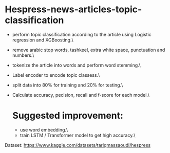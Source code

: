 # Hespress-news-articles-topic-classification
- perform topic classification according to the article using Logistic regression and XGBoosting.\
- remove arabic stop words, tashkeel, extra white space, punctuation and numbers.\
- tokenize the article into words and perform word stemming.\
- Label encoder to encode topic classess.\
- split data into 80% for training and 20% for testing.\
- Calculate accuracy, pecision, recall and f-score for each model.\

  # Suggested improvement:
  - use word embedding.\
  - train LSTM / Transformer model to get high accuracy.\

Dataset: https://www.kaggle.com/datasets/tariqmassaoudi/hespress

